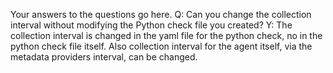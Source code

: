 Your answers to the questions go here.
Q: Can you change the collection interval without modifying the Python check file you created?
Y: The collection interval is changed in the yaml file for the python check, no in the python check file itself.  Also collection interval for the agent itself, via the metadata providers interval, can be changed.

